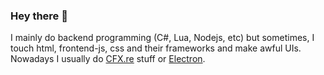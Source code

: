 ### Hey there 👋
I mainly do backend programming (C#, Lua, Nodejs, etc) but sometimes, I touch html, frontend-js, css and their frameworks and make awful UIs. <br>
Nowadays I usually do [CFX.re](https://github.com/citizenfx) stuff or [Electron](https://github.com/electron/electron). <br>

